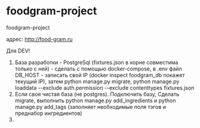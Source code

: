# foodgram-project
foodgram-project

адрес: http://food-gram.ru

Для DEV!
1) База разработки - PostgreSql (fixtures.json в корне совместима только с ней) - сделать с помощью docker-compose, в .env файл DB_HOST - записать свой IP (docker inspect foodgram_db покажет текущий IP), затем python manage.py migrate, python manage.py loaddata --exclude auth.permission --exclude contenttypes fixtures.json
2) Если своя чистая база (не postgres). Подключить базу, Сделать migrate, выполнить python manage.py add_ingredients и python manage.py add_tags (заполняет необходимые поля тэгов и преднабор ингредиентов)
3)